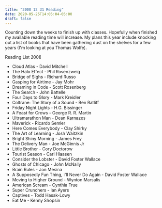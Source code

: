 ```yaml
---
title: "2008 12 31 Reading"
date: 2020-05-25T14:05:04-05:00
draft: false
---
```


Counting down the weeks to finish up with classes. Hopefully when finished my available reading time will increase. My plans this year include knocking out a list of books that have been gathering dust on the shelves for a few years (I'm looking at you Thomas Wolfe).


Reading List 2008

* Cloud Atlas - David Mitchell
* The Halo Effect - Phil Rosenzweig
* Bridge of Sighs - Richard Russo
* Gasping for Airtime - Jay Mohr
* Dreaming in Code - Scott Rosenberg
* The Search - John Battelle
* Four Days to Glory - Mark Kreidler
* Coltrane: The Story of a Sound - Ben Ratliff
* Friday Night Lights - H.G. Bissinger
* A Feast for Crows - George R. R. Martin
* Ultramarathon Man - Dean Karnazes
* Maverick - Ricardo Semler
* Here Comes Everybody - Clay Shirky
* The Art of Learning - Josh Waitzkin
* Bright Shiny Morning - James Frey
* The Delivery Man - Joe McGinnis Jr
* Little Brother - Cory Doctorow
* Tourist Season - Carl Hiaasen
* Consider the Lobster - David Foster Wallace
* Ghosts of Chicago - John McNally
* Brain Rules - Jon Mesina
* A Supposedly Fun Thing, I'll Never Do Again - David Foster Wallace
* Moving to Higher Ground - Wynton Marsalis
* American Scream - Cynthia True
* Super Crunchers - Ian Ayers
* Captives - Todd Hasak-Lowy
* Eat Me - Kenny Shopsin

